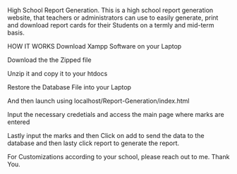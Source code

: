 High School Report Generation.
This is a high school report generation website, that
teachers or administrators can use to easily
generate, print and download report cards for their Students
on a termly and mid-term basis.

HOW IT WORKS
Download Xampp Software on your Laptop

Download the the Zipped file

Unzip it and copy it to your htdocs

Restore the Database File into your Laptop

And then launch using localhost/Report-Generation/index.html

Input the necessary credetials and access the main page where marks are entered

Lastly input the marks and then Click on add to send the data to the database and then lasty click report to generate the report.

For Customizations according to your school, please reach out to me.
Thank You.
